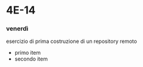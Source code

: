 # 4E-14

### venerdì
esercizio di prima costruzione di un repository remoto


* primo item
* secondo item
